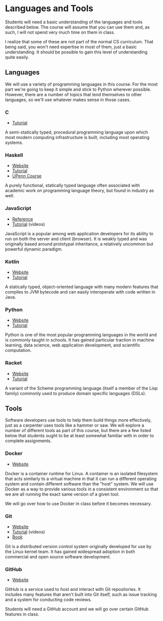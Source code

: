 # Languages and Tools

Students will need a basic understanding of the languages and tools described
below. The course will assume that you can use them and, as such, I will not
spend very much time on them in class.

I realize that some of these are not part of the normal CS curriculum. That
being said, you won't need expertise in most of them, just a basic
understanding. It should be possible to gain this level of understanding quite
easily.

## Languages

We will use a variety of programming languages in this course. For the most part
we're going to keep it simple and stick to Python wherever possible. However,
there are a number of topics that lend themselves to other languages, so we'll
use whatever makes sense in those cases.

### C

  * [Tutorial](https://www.programiz.com/c-programming)

A semi-statically typed, procedural programming language upon which most modern
computing infrastructure is built, including most operating systems.

### Haskell

  * [Website](https://www.haskell.org)
  * [Tutorial](http://learnyouahaskell.com/chapters)
  * [UPenn Course](https://www.seas.upenn.edu/~cis194/fall16/)

A purely functional, statically typed language often associated with academic
work on programming language theory, but found in industry as well.

### JavaScript

  * [Reference](https://developer.mozilla.org/en-US/docs/Web/javascript)
  * [Tutorial](https://www.youtube.com/playlist?list=PLWrQZnG8l0E5hMTpzCK8WjP3nJ93jUEyk)
    (videos)

JavaScript is a popular among web application developers for its ability to run
on both the server and client (browser). It is weakly typed and was originally
based around prototypal inheritance, a relatively uncommon but powerful dynamic
paradigm.

### Kotlin

  * [Website](http://kotlinlang.org)
  * [Tutorial](https://play.kotlinlang.org/byExample/overview)

A statically typed, object-oriented language with many modern features that
compiles to JVM bytecode and can easily interoperate with code written in Java.

### Python

  * [Website](https://www.python.org)
  * [Tutorial](https://www.programiz.com/python-programming)

Python is one of the most popular programming languages in the world and is
commonly taught in schools. It has gained particular traction in machine
learning, data science, web application development, and scientific computation.

### Racket

  * [Website](http://racket-lang.org)
  * [Tutorial](https://docs.racket-lang.org/quick/index.html)

A variant of the Scheme programming language (itself a member of the Lisp
family) commonly used to produce domain specific languages (DSLs).

## Tools

Software developers use tools to help them build things more effectively, just
as a carpenter uses tools like a hammer or saw. We will explore a number of
different tools as part of this course, but there are a few listed below that
students ought to be at least somewhat familiar with in order to complete
assignments.

### Docker

  * [Website](http://docker.com)

Docker is a container runtime for Linux. A container is an isolated filesystem
that acts similarly to a virtual machine in that it can run a different
operating system and contain different software than the "host" system. We will
use Docker as a way to provide various tools in a consistent environment so that
we are all running the exact same version of a given tool.

We will go over how to use Docker in class before it becomes necessary.

### Git

  * [Website](https://git-scm.com)
  * [Tutorial](https://git-scm.com/doc) (videos)
  * [Book](https://git-scm.com/book/en/v2)

Git is a distributed version control system originally developed for use by the
Linux kernel team. It has gained widespread adoption in both commercial and open
source software development.

### GitHub

  * [Website](https://github.com)

GitHub is a service used to host and interact with Git repositories. It includes
many features that aren't built into Git itself, such as issue tracking and a
system for conducting code reviews.

Students will need a GitHub account and we will go over certain GitHub features
in class.

